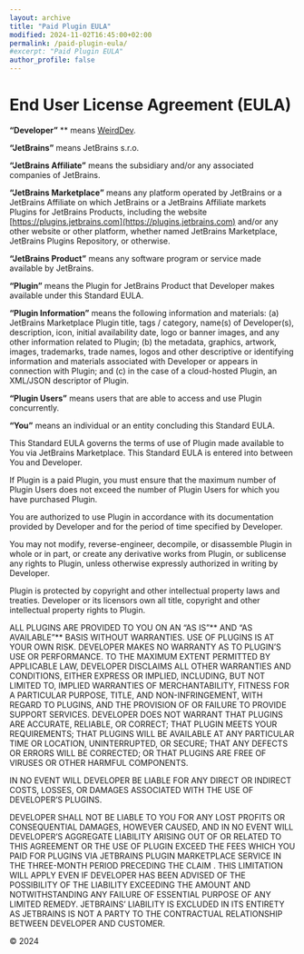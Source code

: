 ```yaml
---
layout: archive
title: "Paid Plugin EULA"
modified: 2024-11-02T16:45:00+02:00
permalink: /paid-plugin-eula/
#excerpt: "Paid Plugin EULA"
author_profile: false
---
```


# End User License Agreement (EULA)

**“Developer”** ** means [WeirdDev](https://weirddev.com).

**“JetBrains”**  means JetBrains s.r.o.

**“JetBrains Affiliate”**  means the subsidiary and/or any associated companies of JetBrains.

**“JetBrains Marketplace”**  means any platform operated by JetBrains or a JetBrains Affiliate on which JetBrains or a JetBrains Affiliate markets Plugins for JetBrains Products, including the website [https://plugins.jetbrains.com](https://plugins.jetbrains.com) and/or any other website or other platform, whether named JetBrains Marketplace, JetBrains Plugins Repository, or otherwise.

**“JetBrains Product”**  means any software program or service made available by JetBrains.

**“Plugin”**  means the Plugin for JetBrains Product that Developer makes available under this Standard EULA.

**“Plugin Information”**  means the following information and materials: (a) JetBrains Marketplace Plugin title, tags / category, name(s) of Developer(s), description, icon, initial availability date, logo or banner images, and any other information related to Plugin; (b) the metadata, graphics, artwork, images, trademarks, trade names, logos and other descriptive or identifying information and materials associated with Developer or appears in connection with Plugin; and (c) in the case of a cloud-hosted Plugin, an XML/JSON descriptor of Plugin.

**“Plugin Users”**  means users that are able to access and use Plugin concurrently.

**“You”**  means an individual or an entity concluding this Standard EULA.

This Standard EULA governs the terms of use of Plugin made available to You via JetBrains Marketplace. This Standard EULA is entered into between You and Developer.

If Plugin is a paid Plugin, you must ensure that the maximum number of Plugin Users does not exceed the number of Plugin Users for which you have purchased Plugin.

You are authorized to use Plugin in accordance with its documentation provided by Developer and for the period of time specified by Developer.

You may not modify, reverse-engineer, decompile, or disassemble Plugin in whole or in part, or create any derivative works from Plugin, or sublicense any rights to Plugin, unless otherwise expressly authorized in writing by Developer.

Plugin is protected by copyright and other intellectual property laws and treaties. Developer or its licensors own all title, copyright and other intellectual property rights to Plugin.

ALL PLUGINS ARE PROVIDED TO YOU ON AN “AS IS”**  AND “AS AVAILABLE”**  BASIS WITHOUT WARRANTIES. USE OF PLUGINS IS AT YOUR OWN RISK. DEVELOPER MAKES NO WARRANTY AS TO PLUGIN’S USE OR PERFORMANCE. TO THE MAXIMUM EXTENT PERMITTED BY APPLICABLE LAW, DEVELOPER DISCLAIMS ALL OTHER WARRANTIES AND CONDITIONS, EITHER EXPRESS OR IMPLIED, INCLUDING, BUT NOT LIMITED TO, IMPLIED WARRANTIES OF MERCHANTABILITY, FITNESS FOR A PARTICULAR PURPOSE, TITLE, AND NON-INFRINGEMENT, WITH REGARD TO PLUGINS, AND THE PROVISION OF OR FAILURE TO PROVIDE SUPPORT SERVICES. DEVELOPER DOES NOT WARRANT THAT PLUGINS ARE ACCURATE, RELIABLE, OR CORRECT; THAT PLUGIN MEETS YOUR REQUIREMENTS; THAT PLUGINS WILL BE AVAILABLE AT ANY PARTICULAR TIME OR LOCATION, UNINTERRUPTED, OR SECURE; THAT ANY DEFECTS OR ERRORS WILL BE CORRECTED; OR THAT PLUGINS ARE FREE OF VIRUSES OR OTHER HARMFUL COMPONENTS.

IN NO EVENT WILL DEVELOPER BE LIABLE FOR ANY DIRECT OR INDIRECT COSTS, LOSSES, OR DAMAGES ASSOCIATED WITH THE USE OF DEVELOPER’S PLUGINS.

DEVELOPER SHALL NOT BE LIABLE TO YOU FOR ANY LOST PROFITS OR CONSEQUENTIAL DAMAGES, HOWEVER CAUSED, AND IN NO EVENT WILL DEVELOPER’S AGGREGATE LIABILITY ARISING OUT OF OR RELATED TO THIS AGREEMENT OR THE USE OF PLUGIN EXCEED THE FEES WHICH YOU PAID FOR PLUGINS VIA JETBRAINS PLUGIN MARKETPLACE SERVICE IN THE THREE-MONTH PERIOD PRECEDING THE CLAIM . THIS LIMITATION WILL APPLY EVEN IF DEVELOPER HAS BEEN ADVISED OF THE POSSIBILITY OF THE LIABILITY EXCEEDING THE AMOUNT AND NOTWITHSTANDING ANY FAILURE OF ESSENTIAL PURPOSE OF ANY LIMITED REMEDY. JETBRAINS’ LIABILITY IS EXCLUDED IN ITS ENTIRETY AS JETBRAINS IS NOT A PARTY TO THE CONTRACTUAL RELATIONSHIP BETWEEN DEVELOPER AND CUSTOMER.

© 2024